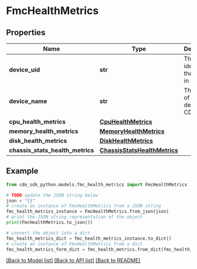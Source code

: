 # FmcHealthMetrics


## Properties

Name | Type | Description | Notes
------------ | ------------- | ------------- | -------------
**device_uid** | **str** | The unique identifier of the device in CDO. | [optional] 
**device_name** | **str** | The name of the device in CDO. | [optional] 
**cpu_health_metrics** | [**CpuHealthMetrics**](CpuHealthMetrics.md) |  | [optional] 
**memory_health_metrics** | [**MemoryHealthMetrics**](MemoryHealthMetrics.md) |  | [optional] 
**disk_health_metrics** | [**DiskHealthMetrics**](DiskHealthMetrics.md) |  | [optional] 
**chassis_stats_health_metrics** | [**ChassisStatsHealthMetrics**](ChassisStatsHealthMetrics.md) |  | [optional] 

## Example

```python
from cdo_sdk_python.models.fmc_health_metrics import FmcHealthMetrics

# TODO update the JSON string below
json = "{}"
# create an instance of FmcHealthMetrics from a JSON string
fmc_health_metrics_instance = FmcHealthMetrics.from_json(json)
# print the JSON string representation of the object
print(FmcHealthMetrics.to_json())

# convert the object into a dict
fmc_health_metrics_dict = fmc_health_metrics_instance.to_dict()
# create an instance of FmcHealthMetrics from a dict
fmc_health_metrics_form_dict = fmc_health_metrics.from_dict(fmc_health_metrics_dict)
```
[[Back to Model list]](../README.md#documentation-for-models) [[Back to API list]](../README.md#documentation-for-api-endpoints) [[Back to README]](../README.md)


